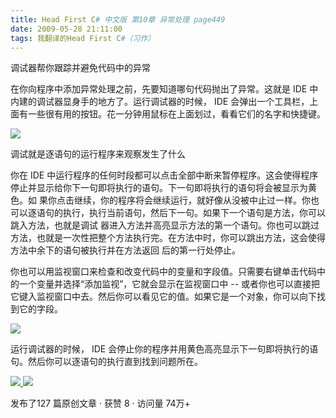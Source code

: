 ```yaml
---
title: Head First C# 中文版 第10章 异常处理 page449
date: 2009-05-28 21:11:00
tags: 我翻译的Head First C#（习作）
---
```

调试器帮你跟踪并避免代码中的异常

  

在你向程序中添加异常处理之前，先要知道哪句代码抛出了异常。这就是  IDE  中内建的调试器显身手的地方了。运行调试器的时候，  IDE
会弹出一个工具栏，上面有一些很有用的按钮。花一分钟用鼠标在上面划过，看看它们的名字和快捷键。

  

![](http://student.csdn.net/attachment/200905/28/39098_1243516382zRLW.jpg)

调试就是逐语句的运行程序来观察发生了什么

  

你在  IDE  中运行程序的任何时段都可以点击全部中断来暂停程序。这会使得程序停止并显示给你下一句即将执行的语句。下一句即将执行的语句将会被显示为黄色。如
果你点击继续，你的程序将会继续运行，就好像从没被中止过一样。你也可以逐语句的执行，执行当前语句，然后下一句。如果下一个语句是方法，你可以跳入方法，也就是调试
器进入方法并高亮显示方法的第一个语句。你也可以跳过方法，也就是一次性把整个方法执行完。在方法中时，你可以跳出方法，这会使得方法中余下的语句被执行并在方法返回
后的第一行处停止。

  

你也可以用监视窗口来检查和改变代码中的变量和字段值。只需要右键单击代码中的一个变量并选择“添加监视”，它就会显示在监视窗口中  \--
或者你也可以直接把它键入监视窗口中去。然后你可以看见它的值。如果它是一个对象，你可以向下找到它的字段。

  

![](http://student.csdn.net/attachment/200905/28/39098_1243516382lim4.jpg)

运行调试器的时候，  IDE  会停止你的程序并用黄色高亮显示下一句即将执行的语句。然后你可以逐语句的执行直到找到问题所在。



[ ![](https://profile.csdnimg.cn/5/2/5/3_cuipengfei1)
![](https://g.csdnimg.cn/static/user-reg-year/1x/11.png)
](https://blog.csdn.net/cuipengfei1)



发布了127 篇原创文章  ·  获赞 8  ·  访问量 74万+

